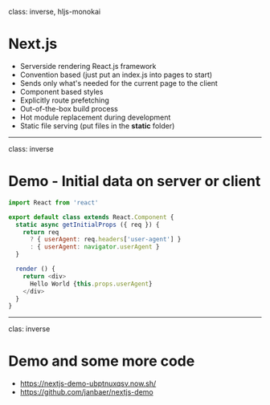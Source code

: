 class: inverse, hljs-monokai

# Next.js

- Serverside rendering React.js framework
- Convention based (just put an index.js into pages to start)
- Sends only what's needed for the current page to the client
- Component based styles
- Explicitly route prefetching
- Out-of-the-box build process
- Hot module replacement during development
- Static file serving (put files in the **static** folder)

---
class: inverse

# Demo - Initial data on server or client

```javascript
import React from 'react'

export default class extends React.Component {
  static async getInitialProps ({ req }) {
    return req
      ? { userAgent: req.headers['user-agent'] }
      : { userAgent: navigator.userAgent }
  }

  render () {
    return <div>
      Hello World {this.props.userAgent}
    </div>
  }
}
```

---
clas: inverse

# Demo and some more code

- https://nextjs-demo-ubptnuxqsv.now.sh/
- https://github.com/janbaer/nextjs-demo

